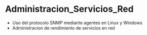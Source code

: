 # Administracion_Servicios_Red
- Uso del protocolo SNMP mediante agentes en Linux y Windows 
- Administracion de rendimiento de servicios en red
